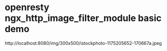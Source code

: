 # openresty ngx_http_image_filter_module basic demo
http://localhost:8080/img/300x500/istockphoto-1175205652-170667a.jpeg